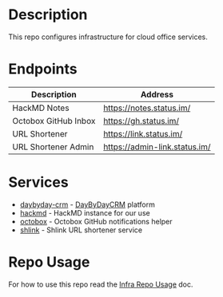 # Description

This repo configures infrastructure for cloud office services.

# Endpoints

| Description              | Address                           |
|--------------------------|-----------------------------------|
| HackMD Notes             | https://notes.status.im/          |
| Octobox GitHub Inbox     | https://gh.status.im/             |
| URL Shortener            | https://link.status.im/           |
| URL Shortener Admin      | https://admin-link.status.im/     |

# Services

* [daybyday-crm](ansible/roles/daybyday-crm) - [DayByDayCRM](https://github.com/Bottelet/DaybydayCRM) platform
* [hackmd](ansible/roles/hackmd) - HackMD instance for our use
* [octobox](ansible/roles/octobox) - Octobox GitHub notifications helper
* [shlink](ansible/roles/shlink) - Shlink URL shortener service

# Repo Usage

For how to use this repo read the [Infra Repo Usage](https://github.com/status-im/infra-docs/blob/master/docs/general/ansible_terraform.md) doc.

